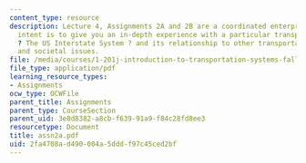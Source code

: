 ```yaml
---
content_type: resource
description: Lecture 4, Assignments 2A and 2B are a coordinated enterprise. The overall
  intent is to give you an in-depth experience with a particular transportation concept
  ? The US Interstate System ? and its relationship to other transportation systems
  and societal issues.
file: /media/courses/1-201j-introduction-to-transportation-systems-fall-2006/2fa4708ad490004a5dddf97c45ced2bf_assn2a.pdf
file_type: application/pdf
learning_resource_types:
- Assignments
ocw_type: OCWFile
parent_title: Assignments
parent_type: CourseSection
parent_uid: 3e8d8382-a8cb-f639-91a9-f84c28fd8ee3
resourcetype: Document
title: assn2a.pdf
uid: 2fa4708a-d490-004a-5ddd-f97c45ced2bf
---
```

